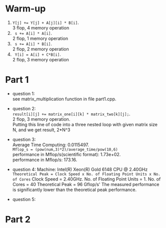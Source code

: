 # Warm-up
1.   `Y[j] += Y[j] + A[j][i] * B[i]`.  
3 flop, 4 memory operation
2. ` s += A[i] * A[i]`.  
2 flop, 1 memory operation
3. ` s += A[i] * B[i]`.  
2 flop, 2 memory operation
4. ` Y[i] = A[i] + C*B[i]`.  
2 flop, 3 memory operation

# Part 1
- question 1:   
see matrix_multiplication function in file part1.cpp.  
- question 2:   
`result[i][j] += matrix_one[i][k] * matrix_two[k][j];`.  
  2 flop, 3 memory operation.  
Putting this line of code into a three nested loop with given matrix size N, and we get result, 2*N^3
- question 3:  
  Average Time Computing: 0.0115497.   
 `Mflop_s = (pow(num,3)*2)/average_time/pow(10,6)`  
  performance in Mflop/s(scientific format): 1.73e+02.  
  performance in Mflop/s: 173.16.
- question 4: 
  Machine: Intel(R) Xeon(R) Gold 6148 CPU @ 2.40GHz
  `Theoretical Peak = Clock Speed x No. of Floating Point Units x No. of Cores`
  Clock Speed = 2.40GHz.
  No. of Floating Point Units = 1.
  No. of Cores = 40
  Theoretical Peak = 96 Gflop/s'
  The measured performance is significantly lower than the theoretical peak performance. 

- question 5: 

# Part 2